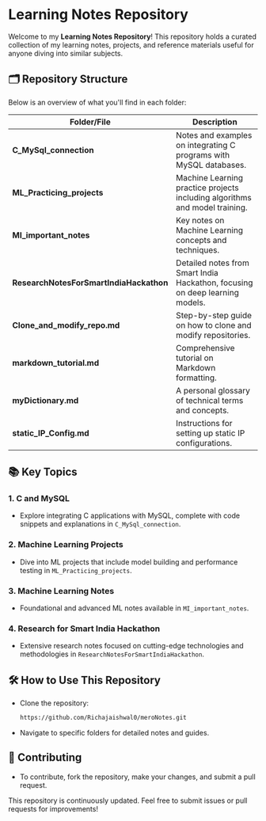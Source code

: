 
# Learning Notes Repository

Welcome to my **Learning Notes Repository**! This repository holds a curated collection of my learning notes, projects, and reference materials useful for anyone diving into similar subjects.

## 🗂️ Repository Structure

Below is an overview of what you'll find in each folder:

| Folder/File                        | Description                                                                  |
|------------------------------------|------------------------------------------------------------------------------|
| **C_MySql_connection**             | Notes and examples on integrating C programs with MySQL databases.           |
| **ML_Practicing_projects**         | Machine Learning practice projects including algorithms and model training.  |
| **MI_important_notes**             | Key notes on Machine Learning concepts and techniques.                       |
| **ResearchNotesForSmartIndiaHackathon** | Detailed notes from Smart India Hackathon, focusing on deep learning models.|
| **Clone_and_modify_repo.md**       | Step-by-step guide on how to clone and modify repositories.                  |
| **markdown_tutorial.md**           | Comprehensive tutorial on Markdown formatting.                              |
| **myDictionary.md**                | A personal glossary of technical terms and concepts.                         |
| **static_IP_Config.md**            | Instructions for setting up static IP configurations.                        |

## 📚 Key Topics

### 1. **C and MySQL**
- Explore integrating C applications with MySQL, complete with code snippets and explanations in `C_MySql_connection`.

### 2. **Machine Learning Projects**
- Dive into ML projects that include model building and performance testing in `ML_Practicing_projects`.

### 3. **Machine Learning Notes**
- Foundational and advanced ML notes available in `MI_important_notes`.

### 4. **Research for Smart India Hackathon**
- Extensive research notes focused on cutting-edge technologies and methodologies in `ResearchNotesForSmartIndiaHackathon`.

## 🛠️ How to Use This Repository

- Clone the repository:
  ```bash
  https://github.com/Richajaishwal0/meroNotes.git
  ```

- Navigate to specific folders for detailed notes and guides.

## 📝 Contributing

- To contribute, fork the repository, make your changes, and submit a pull request.

This repository is continuously updated. Feel free to submit issues or pull requests for improvements!

